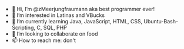 - 👋 Hi, I’m @zMeerjungfraumann aka best programmer ever!
- 👀 I’m interested in Latinas and VBucks
- 🌱 I’m currently learning Java, JavaScript, HTML, CSS, Ubuntu-Bash-Scripting, C, SQL, PHP
- 💞️ I’m looking to collaborate on food
- 📫 How to reach me: don't

<!---
zMeerjungfraumann/zMeerjungfraumann is a ✨ special ✨ repository because its `README.md` (this file) appears on your GitHub profile.
You can click the Preview link to take a look at your changes.
--->
